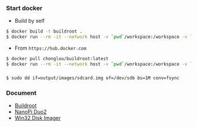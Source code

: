 ### Start docker

- Build by self

```bash
$ docker build -t buildroot .
$ docker run --rm -it --network host -v `pwd`/workspace:/workspace -v `pwd`/output:/home/deploy/build/buildroot/output buildroot:latest
```

- From `https://hub.docker.com`

```bash
$ docker pull chonglou/buildroot:latest
$ docker run --rm -it --network host -v `pwd`/workspace:/workspace -v `pwd`/output:/home/deploy/build/buildroot/output chonglou/buildroot:latest
```

### 

```bash
$ sudo dd if=output/images/sdcard.img of=/dev/sdb bs=1M conv=fsync
```

### Document

- [Buildroot](https://buildroot.org/downloads/manual/manual.html)
- [NanoPi Duo2](http://wiki.friendlyarm.com/wiki/index.php/NanoPi_Duo2)
- [Win32 Disk Imager](https://sourceforge.net/projects/win32diskimager/)
